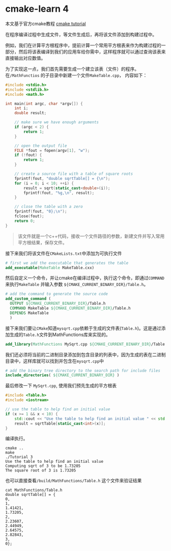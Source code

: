 # cmake-learn 4

本文基于官方cmake教程 [cmake tutorial](https://cmake.org/cmake/help/latest/guide/tutorial/index.html)



在程序编译过程中生成文件，等文件生成后，再将该文件添加到构建过程中。

例如，我们在计算平方根程序中，提前计算一个常用平方根表来作为构建过程的一部分，然后将该表编译到我们的应用车给你需中，这样程序就可以通过查询该表来直接输出对应数值。

为了实现这一点，我们首先需要生成一个建立该表（文件）的程序。在`/MathFunctios` 的子目录中新建一个文件`MakeTable.cpp`， 内容如下：

```c++
#include <stdio.h>
#include <stdlib.h>
#include <math.h>

int main(int argc, char *argv[]) {
    int i;
    double result;

    // make sure we have enough arguments
    if (argc < 2) {
        return 1;
    }

    // open the output file
    FILE *fout = fopen(argv[1], "w");
    if (!fout) {
        return 1;
    }

    // create a source file with a table of square roots
    fprintf(fout, "double sqrtTable[] = {\n");
    for (i = 0; i < 10; ++i) {
        result = sqrt(static_cast<double>(i));
        fprintf(fout, "%g,\n", result);
    }

    // close the table with a zero
    fprintf(fout, "0};\n");
    fclose(fout);
    return 0;
}
```

> 该文件就是一个c++代码，接收一个文件路径的参数，新建文件并写入常用平方根结果，保存文件。



接下来我们将该文件在`CMakeLists.txt`中添加为可执行文件

```cmake
# first we add the executable that generates the table
add_executable(MakeTable MakeTable.cxx)
```



然后自定义一个命令，并让cmake在编译过程中，执行这个命令，即通过`COMMAND`来执行`MakeTable` 并输入参数 `${CMAKE_CURRENT_BINARY_DIR}/Table.h`。

```cmake
# add the command to generate the source code
add_custom_command (
  OUTPUT ${CMAKE_CURRENT_BINARY_DIR}/Table.h
  COMMAND MakeTable ${CMAKE_CURRENT_BINARY_DIR}/Table.h
  DEPENDS MakeTable
  )
```



接下来我们要让`CMake`知道`mysqrt.cpp`依赖于生成的文件表(`Table.h`)。这是通过添加生成的`Table.h`文件到MathFunctions库来实现的。

```cmake
add_library(MathFunctions MySqrt.cpp ${CMAKE_CURRENT_BINARY_DIR}/Table.h)
```



我们还必须将当前的二进制目录添加到包含目录的列表中，因为生成的表在二进制目录中，这样库就可以找到并包含在`mysqrt.cpp`中

```cmake
# add the binary tree directory to the search path for include files
include_directories( ${CMAKE_CURRENT_BINARY_DIR} )
```



最后修改一下 `MySqrt.cpp`, 使用我们预先生成的平方根表

```c++
#include <Table.h>
#include <iostream>

// use the table to help find an initial value
if (x >= 1 && x < 10) {
    std::cout << "Use the table to help find an initial value " << std::endl;
    result = sqrtTable[static_cast<int>(x)];
}
```



编译执行。

```
cmake ..
make
./Tutorial 3
Use the table to help find an initial value 
Computing sqrt of 3 to be 1.73205
The square root of 3 is 1.73205
```

也可以直接查看`/build/MathFunctions/Table.h`   这个文件来验证结果

```shell
cat MathFunctions/Table.h
double sqrtTable[] = {
0,
1,
1.41421,
1.73205,
2,
2.23607,
2.44949,
2.64575,
2.82843,
3,
0};
```







